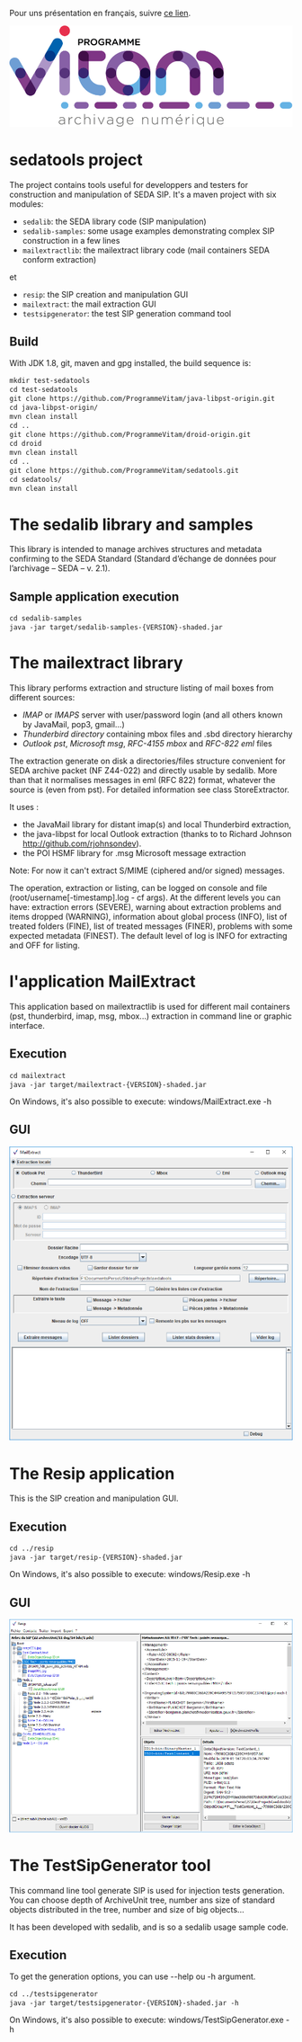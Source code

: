 Pour uns présentation en français, suivre [ce lien](README.md).


![logo](logo_vitam.png)

sedatools project
=================

The project contains tools useful for developpers and testers for construction and manipulation of SEDA SIP.
It's a maven project with six modules:

* ``sedalib``: the SEDA library code (SIP manipulation)
* ``sedalib-samples``: some usage examples demonstrating complex SIP construction in a few lines
* ``mailextractlib``: the mailextract library code (mail containers SEDA conform extraction)

et
* ``resip``: the SIP creation and manipulation GUI
* ``mailextract``: the mail extraction GUI
* ``testsipgenerator``: the test SIP generation command tool

Build
-----

With JDK 1.8, git, maven and gpg installed, the build sequence is:

    mkdir test-sedatools
    cd test-sedatools
    git clone https://github.com/ProgrammeVitam/java-libpst-origin.git
    cd java-libpst-origin/
    mvn clean install
    cd ..
    git clone https://github.com/ProgrammeVitam/droid-origin.git
    cd droid
    mvn clean install
    cd ..
    git clone https://github.com/ProgrammeVitam/sedatools.git
    cd sedatools/
    mvn clean install

The sedalib library and samples
===============================
This library is intended to manage archives structures and metadata confirming to the SEDA Standard (Standard d’échange de données pour l’archivage – SEDA – v. 2.1).

Sample application execution
----------------------------

    cd sedalib-samples
    java -jar target/sedalib-samples-{VERSION}-shaded.jar
    

The mailextract library
=======================
This library performs extraction and structure listing of mail boxes from different sources:

  * *IMAP* or *IMAPS* server with user/password login (and all others known by JavaMail, pop3, gmail...)
  * *Thunderbird directory* containing mbox files and .sbd directory hierarchy
  * *Outlook pst*, *Microsoft msg*, *RFC-4155 mbox* and *RFC-822 eml* files

The extraction generate on disk a directories/files structure convenient for SEDA archive packet (NF Z44-022) and directly usable by sedalib. More than that it normalises messages in eml 
(RFC 822) format, whatever the source is (even from pst). For detailed information see class StoreExtractor.

It uses :
* the JavaMail library for distant imap(s) and local Thunderbird extraction, 
* the java-libpst for local Outlook extraction (thanks to  to Richard Johnson http://github.com/rjohnsondev).
* the POI HSMF library for .msg Microsoft message extraction

Note: For now it can't extract S/MIME (ciphered and/or signed) messages.

The operation, extraction or listing, can be logged on console and file (root/username[-timestamp].log - cf args). 
At the different levels you can have: extraction errors (SEVERE), warning about extraction problems and items dropped (WARNING), information about global process (INFO), list of treated folders (FINE), list of treated messages (FINER), problems with some expected metadata (FINEST).
The default level of log is INFO for extracting and OFF for listing.

l'application MailExtract
=========================
This application based on mailextractlib is used for different mail containers (pst, thunderbird, imap, msg, mbox...) extraction in command line or graphic interface.

Execution
---------

    cd mailextract
    java -jar target/mailextract-{VERSION}-shaded.jar

On Windows, it's also possible to execute: windows/MailExtract.exe -h

GUI
---

![mailextractIHM](mailextract/windows/mailextractIHM.png)


The Resip application
=====================
This is the SIP creation and manipulation GUI.

Execution
---------

    cd ../resip
    java -jar target/resip-{VERSION}-shaded.jar

On Windows, it's also possible to execute: windows/Resip.exe -h

GUI
---

![resipIHM](resip/windows/resipIHM.png)


The TestSipGenerator tool
=============================
This command line tool generate SIP is used for injection tests generation.
You can choose depth of ArchiveUnit tree, number ans size of standard objects
distributed in the tree, number and size of big objects...

It has been developed with sedalib, and is so a sedalib usage sample code.

Execution
---------
To get the generation options, you can use --help ou -h argument.

    cd ../testsipgenerator
    java -jar target/testsipgenerator-{VERSION}-shaded.jar -h

On Windows, it's also possible to execute: windows/TestSipGenerator.exe -h

